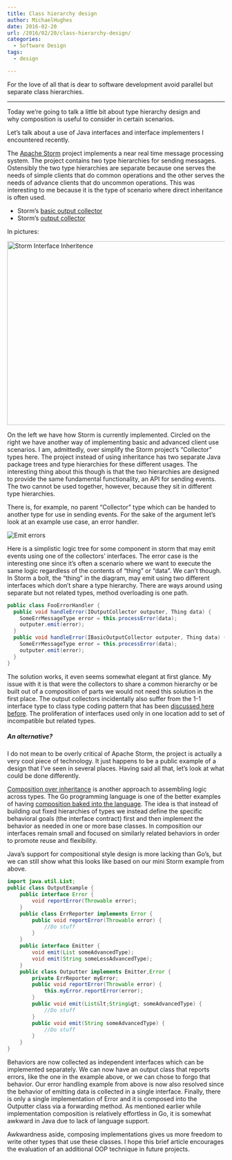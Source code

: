 ```yaml
---
title: Class hierarchy design
author: MichaelHughes
date: 2016-02-20
url: /2016/02/20/class-hierarchy-design/
categories:
  - Software Design
tags:
  - design

---
```

For the love of all that is dear to software development avoid parallel but separate class hierarchies.

* * *

Today we’re going to talk a little bit about type hierarchy design and why composition is useful to consider in certain scenarios.

<!--more-->

Let&#8217;s talk about a use of Java interfaces and interface implementers I encountered recently.

The [Apache Storm][1] project implements a near real time message processing system. The project contains two type hierarchies for sending messages. Ostensibly the two type hierarchies are separate because one serves the needs of simple clients that do common operations and the other serves the needs of advance clients that do uncommon operations. This was interesting to me because it is the type of scenario where direct inheritance is often used.

  * Storm&#8217;s [basic output collector][2]
  * Storm&#8217;s [output collector][3]

In pictures:

<a href="//codinginthetrenches.com/wp-content/uploads/2016/02/Storm-Interface-Inheritence.png" rel="attachment wp-att-457"><img class="aligncenter size-full wp-image-457" src="//codinginthetrenches.com/wp-content/uploads/2016/02/Storm-Interface-Inheritence.png" alt="Storm Interface Inheritence" width="578" height="425" srcset="https://codinginthetrenches.com/wp-content/uploads/2016/02/Storm-Interface-Inheritence-300x221.png 300w, https://codinginthetrenches.com/wp-content/uploads/2016/02/Storm-Interface-Inheritence.png 578w" sizes="(max-width: 578px) 100vw, 578px" /></a>

On the left we have how Storm is currently implemented. Circled on the right we have another way of implementing basic and advanced client use scenarios. I am, admittedly, over simplify the Storm project’s “Collector” types here. The project instead of using inheritance has two separate Java package trees and type hierarchies for these different usages. The interesting thing about this though is that the two hierarchies are designed to provide the same fundamental functionality, an API for sending events. The two cannot be used together, however, because they sit in different type hierarchies.

There is, for example, no parent “Collector” type which can be handed to another type for use in sending events. For the sake of the argument let’s look at an example use case, an error handler.

![Emit errors](/images/2016-02-20-class-hierarchy/error-flow.svg "Decision tree for emitting errors to a handler")
 

Here is a simplistic logic tree for some component in storm that may emit events using one of the collectors’ interfaces. The error case is the interesting one since it&#8217;s often a scenario where we want to execute the same logic regardless of the contents of “thing” or “data”. We can’t though. In Storm a bolt, the “thing” in the diagram, may emit using two different interfaces which don’t share a type hierarchy. There are ways around using separate but not related types, method overloading is one path.

```java
public class FooErrorHandler {
  public void handleError(IOutputCollector outputer, Thing data) {
    SomeErrMessageType error = this.processError(data);
    outputer.emit(error);
  }
  public void handleError(IBasicOutputCollector outputer, Thing data) {
    SomeErrMessageType error = this.processError(data);
    outputer.emit(error);
  }
}
```

The solution works, it even seems somewhat elegant at first glance. My issue with it is that were the collectors to share a common hierarchy or be built out of a composition of parts we would not need this solution in the first place. The output collectors incidentally also suffer from the 1-1 interface type to class type coding pattern that has been [discussed here before][4]. The proliferation of interfaces used only in one location add to set of incompatible but related types.

##### An alternative?

I do not mean to be overly critical of Apache Storm, the project is actually a very cool piece of technology. It just happens to be a public example of a design that I&#8217;ve seen in several places. Having said all that, let’s look at what could be done differently.

[Composition over inheritance][5] is another approach to assembling logic across types. The Go programming language is one of the better examples of having [composition baked into the language][6]. The idea is that instead of building out fixed hierarchies of types we instead define the specific behavioral goals (the interface contract) first and then implement the behavior as needed in one or more base classes. In composition our interfaces remain small and focused on similarly related behaviors in order to promote reuse and flexibility.

Java’s support for compositional style design is more lacking than Go’s, but we can still show what this looks like based on our mini Storm example from above.

```java
import java.util.List;
public class OutputExample {
    public interface Error {
        void reportError(Throwable error);
    }
    public class ErrReporter implements Error {
        public void reportError(Throwable error) {
            //Do stuff
        }
    }
    public interface Emitter {
        void emit(List someAdvancedType);
        void emit(String someLessAdvancedType);
    }
    public class Outputter implements Emitter,Error {
        private ErrReporter myError;
        public void reportError(Throwable error) {
            this.myError.reportError(error);
        }
        public void emit(List&lt;String&gt; someAdvancedType) {
            //Do stuff
        }
        public void emit(String someAdvancedType) {
            //Do stuff
        }
    }
}
```

Behaviors are now collected as independent interfaces which can be implemented separately. We can now have an output class that reports errors, like the one in the example above, or we can chose to forgo that behavior. Our error handling example from above is now also resolved since the behavior of emitting data is collected in a single interface. Finally, there is only a single implementation of Error and it is composed into the Outputter class via a forwarding method. As mentioned earlier while implementation composition is relatively effortless in Go, it is somewhat awkward in Java due to lack of language support.

Awkwardness aside, composing implementations gives us more freedom to write other types that use these classes. I hope this brief article encourages the evaluation of an additional OOP technique in future projects.

 [1]: https://storm.apache.org/
 [2]: https://github.com/apache/storm/blob/a4f9f8bc5b4ca85de487a0a868e519ddcb94e852/storm-core/src/jvm/org/apache/storm/topology/IBasicOutputCollector.java
 [3]: https://github.com/apache/storm/blob/a4f9f8bc5b4ca85de487a0a868e519ddcb94e852/storm-core/src/jvm/org/apache/storm/task/IOutputCollector.java
 [4]: //codinginthetrenches.com/2014/09/25/interface-mania-considering-when-to-add-an-interface-for-class/
 [5]: https://en.wikipedia.org/wiki/Composition_over_inheritance
 [6]: http://talks.golang.org/2012/splash.article#TOC_15.